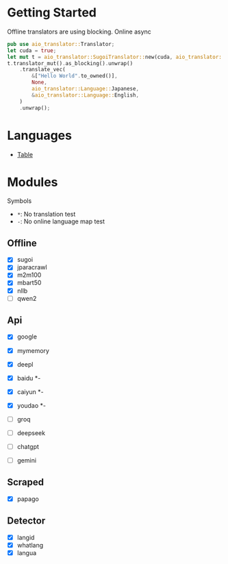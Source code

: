 # Getting Started
Offline translators are using blocking. Online async
```rs
pub use aio_translator::Translator;
let cuda = true;
let mut t = aio_translator::SugoiTranslator::new(cuda, aio_translator::ComputeType::DEFAULT);
t.translator_mut().as_blocking().unwrap()
    .translate_vec(
        &["Hello World".to_owned()],
        None,
        aio_translator::Language::Japanese,
        &aio_translator::Language::English,
    )
    .unwrap();
```
# Languages
- [Table](crates/lang-generator/src/map.md)

# Modules
Symbols
- `*`: No translation test
- `-`: No online language map test

## Offline
- [x] sugoi
- [x] jparacrawl
- [x] m2m100
- [x] mbart50
- [x] nllb
- [ ] qwen2

## Api
- [x] google
- [x] mymemory
- [x] deepl
- [x] baidu *-
- [x] caiyun *-
- [x] youdao *-

- [ ] groq
- [ ] deepseek
- [ ] chatgpt
- [ ] gemini

## Scraped
- [x] papago


## Detector
- [x] langid
- [x] whatlang
- [x] langua

